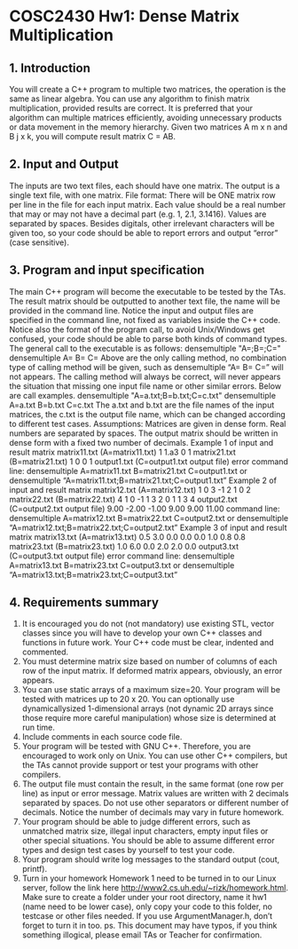 # COSC2430 Hw1: Dense Matrix Multiplication
## 1. Introduction
You will create a C++ program to multiple two matrices, the operation is the same
as linear algebra. You can use any algorithm to finish matrix multiplication,
provided results are correct. It is preferred that your algorithm can multiple
matrices efficiently, avoiding unnecessary products or data movement in the
memory hierarchy.
Given two matrices A m x n and B j x k, you will compute result matrix C = AB.
## 2. Input and Output
The inputs are two text files, each should have one matrix. The output is a single
text file, with one matrix.
File format: There will be ONE matrix row per line in the file for each input matrix.
Each value should be a real number that may or may not have a decimal part (e.g.
1, 2.1, 3.1416). Values are separated by spaces. Besides digitals, other irrelevant
characters will be given too, so your code should be able to report errors and
output “error” (case sensitive).
## 3. Program and input specification
The main C++ program will become the executable to be tested by the TAs. The 
result matrix should be outputted to another text file, the name will be provided
in the command line. Notice the input and output files are specified in the
command line, not fixed as variables inside the C++ code. Notice also the format
of the program call, to avoid Unix/Windows get confused, your code should be
able to parse both kinds of command types.
The general call to the executable is as follows:
densemultiple "A=<filename>;B=<filename>;C=<filename>"
densemultiple A=<filename> B=<filename> C=<filename>
Above are the only calling method, no combination type of calling method will be
given, such as densemultiple “A=<filename> B=<filename> C=<filename>” will
not appears. The calling method will always be correct, will never appears the
situation that missing one input file name or other similar errors.
Below are call examples.
densemultiple "A=a.txt;B=b.txt;C=c.txt"
densemultiple A=a.txt B=b.txt C=c.txt
The a.txt and b.txt are the file names of the input matrices, the c.txt is the output
file name, which can be changed according to different test cases.
Assumptions: Matrices are given in dense form. Real numbers are separated by
spaces. The output matrix should be written in dense form with a fixed two
number of decimals.
Example 1 of input and result matrix
matrix11.txt (A=matrix11.txt)
1 1.a3
0 1
matrix21.txt (B=matrix21.txt)
1 0
0 1
output1.txt (C=output1.txt output file)
error
command line:
densemultiple A=matrix11.txt B=matrix21.txt C=output1.txt
or
densemultiple “A=matrix11.txt;B=matrix21.txt;C=output1.txt”
Example 2 of input and result matrix
matrix12.txt (A=matrix12.txt)
1 0 3 -1
2 1 0 2
matrix22.txt (B=matrix22.txt)
4 1 0
-1 1 3
2 0 1
1 3 4
output2.txt (C=output2.txt output file)
9.00 -2.00 -1.00
9.00 9.00 11.00
command line:
densemultiple A=matrix12.txt B=matrix22.txt C=output2.txt
or
densemultiple “A=matrix12.txt;B=matrix22.txt;C=output2.txt”
Example 3 of input and result matrix
matrix13.txt (A=matrix13.txt)
0.5 3.0 0.0 0.0
0.0 1.0 0.8 0.8
matrix23.txt (B=matrix23.txt)
1.0 6.0
0.0 2.0
2.0 0.0
output3.txt (C=output3.txt output file)
error
command line:
densemultiple A=matrix13.txt B=matrix23.txt C=output3.txt
or
densemultiple “A=matrix13.txt;B=matrix23.txt;C=output3.txt”
## 4. Requirements summary
1. It is encouraged you do not (not mandatory) use existing STL, vector
classes since you will have to develop your own C++ classes and functions
in future work.
Your C++ code must be clear, indented and commented.
2. You must determine matrix size based on number of columns of each row
of the input matrix. If deformed matrix appears, obviously, an error
appears.
 3. You can use static arrays of a maximum size=20. Your program will be
tested with matrices up to 20 x 20. You can optionally use dynamicallysized
1-dimensional arrays (not dynamic 2D arrays since those require
more careful manipulation) whose size is determined at run time.
4. Include comments in each source code file.
5. Your program will be tested with GNU C++. Therefore, you are
encouraged to work only on Unix. You can use other C++ compilers, but
the TAs cannot provide support or test your programs with other 
compilers.
6. The output file must contain the result, in the same format (one row per
line) as input or error message. Matrix values are written with 2 decimals
separated by spaces. Do not use other separators or different number of
decimals. Notice the number of decimals may vary in future homework.
7. Your program should be able to judge different errors, such as unmatched
matrix size, illegal input characters, empty input files or other special
situations. You should be able to assume different error types and design
test cases by yourself to test your code.
8. Your program should write log messages to the standard output (cout,
printf).
9. Turn in your homework
Homework 1 need to be turned in to our Linux server, follow the link here
http://www2.cs.uh.edu/~rizk/homework.html.
Make sure to create a folder under your root directory, name it hw1 (name need
to be lower case), only copy your code to this folder, no testcase or other files
needed. If you use ArgumentManager.h, don’t forget to turn it in too.
ps. This document may have typos, if you think something illogical, please email
TAs or Teacher for confirmation.